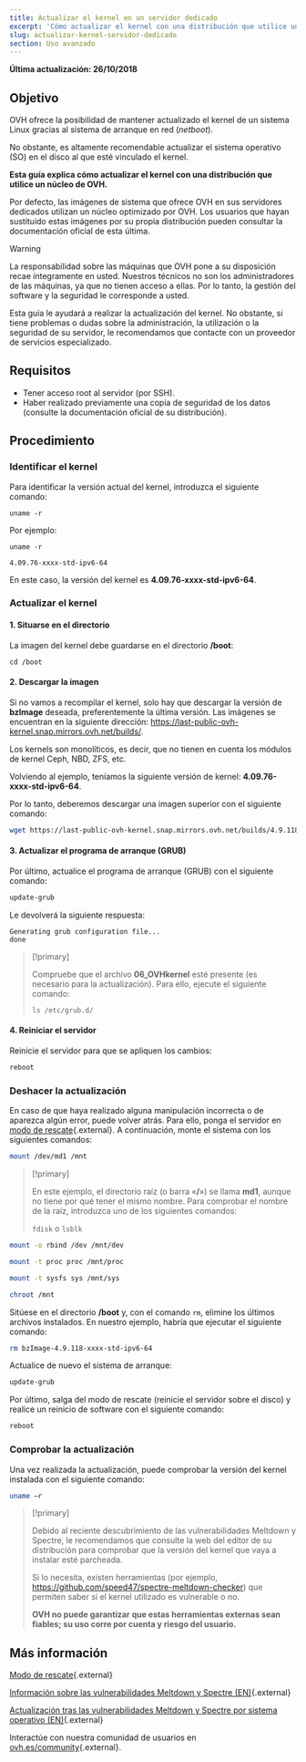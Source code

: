 ```yaml
---
title: Actualizar el kernel en un servidor dedicado
excerpt: 'Cómo actualizar el kernel con una distribución que utilice un núcleo de OVH'
slug: actualizar-kernel-servidor-dedicado
section: Uso avanzado
---
```


**Última actualización: 26/10/2018**

## Objetivo

OVH ofrece la posibilidad de mantener actualizado el kernel de un sistema Linux gracias al sistema de arranque en red (*netboot*).

No obstante, es altamente recomendable actualizar el sistema operativo (SO) en el disco al que esté vinculado el kernel.

**Esta guía explica cómo actualizar el kernel con una distribución que utilice un núcleo de OVH.**

Por defecto, las imágenes de sistema que ofrece OVH en sus servidores dedicados utilizan un núcleo optimizado por OVH. Los usuarios que hayan sustituido estas imágenes por su propia distribución pueden consultar la documentación oficial de esta última.


> [!warning]
>
> La responsabilidad sobre las máquinas que OVH pone a su disposición recae íntegramente en usted. Nuestros técnicos no son los administradores de las máquinas, ya que no tienen acceso a ellas. Por lo tanto, la gestión del software y la seguridad le corresponde a usted. 
> 
> Esta guía le ayudará a realizar la actualización del kernel. No obstante, si tiene problemas o dudas sobre la administración, la utilización o la seguridad de su servidor, le recomendamos que contacte con un proveedor de servicios especializado.
>

## Requisitos

- Tener acceso root al servidor (por SSH).
- Haber realizado previamente una copia de seguridad de los datos (consulte la documentación oficial de su distribución).

## Procedimiento

### Identificar el kernel

Para identificar la versión actual del kernel, introduzca el siguiente comando:

```
uname -r
```

Por ejemplo:

```
uname -r

4.09.76-xxxx-std-ipv6-64
```

En este caso, la versión del kernel es **4.09.76-xxxx-std-ipv6-64**.

### Actualizar el kernel 

#### 1. Situarse en el directorio

La imagen del kernel debe guardarse en el directorio **/boot**:

```
cd /boot
```

#### 2. Descargar la imagen

Si no vamos a recompilar el kernel, solo hay que descargar la versión de **bzImage** deseada, preferentemente la última versión. Las imágenes se encuentran en la siguiente dirección: <https://last-public-ovh-kernel.snap.mirrors.ovh.net/builds/>. 

Los kernels son monolíticos, es decir, que no tienen en cuenta los módulos de kernel Ceph, NBD, ZFS, etc.

Volviendo al ejemplo, teníamos la siguiente versión de kernel: **4.09.76-xxxx-std-ipv6-64**.

Por lo tanto, deberemos descargar una imagen superior con el siguiente comando:

```sh
wget https://last-public-ovh-kernel.snap.mirrors.ovh.net/builds/4.9.118/313405/bzImage/4.9.118-xxxx-std-ipv6-64/bzImage-4.9.118-xxxx-std-ipv6-64
```

#### 3. Actualizar el programa de arranque (GRUB)

Por último, actualice el programa de arranque (GRUB) con el siguiente comando:

```sh
update-grub
```

Le devolverá la siguiente respuesta:

```
Generating grub configuration file...
done
```

> [!primary]
>
> Compruebe que el archivo **06_OVHkernel** esté presente (es necesario para la actualización). Para ello, ejecute el siguiente comando:
>
> `ls /etc/grub.d/`
>

#### 4. Reiniciar el servidor

Reinicie el servidor para que se apliquen los cambios:

```sh
reboot
```

### Deshacer la actualización

En caso de que haya realizado alguna manipulación incorrecta o de aparezca algún error, puede volver atrás. Para ello, ponga el servidor en [modo de rescate](https://docs.ovh.com/es/dedicated/modo_de_rescate/){.external}. A continuación, monte el sistema con los siguientes comandos:

```sh
mount /dev/md1 /mnt
```

> [!primary]
>
> En este ejemplo, el directorio raíz (o barra «**/**») se llama **md1**, aunque no tiene por qué tener el mismo nombre. Para comprobar el nombre de la raíz, introduzca uno de los siguientes comandos:
>
> `fdisk` o `lsblk`
>

```sh
mount -o rbind /dev /mnt/dev
```

```sh
mount -t proc proc /mnt/proc
```

```sh
mount -t sysfs sys /mnt/sys
```

```sh
chroot /mnt
```

Sitúese en el directorio **/boot** y, con el comando `rm`, elimine los últimos archivos instalados. En nuestro ejemplo, habría que ejecutar el siguiente comando:

```sh
rm bzImage-4.9.118-xxxx-std-ipv6-64
```

Actualice de nuevo el sistema de arranque:

```sh
update-grub
```

Por último, salga del modo de rescate (reinicie el servidor sobre el disco) y realice un reinicio de software con el siguiente comando:

```sh
reboot
```

### Comprobar la actualización

Una vez realizada la actualización, puede comprobar la versión del kernel instalada con el siguiente comando:

```sh
uname –r
```

> [!primary]
>
> Debido al reciente descubrimiento de las vulnerabilidades Meltdown y Spectre, le recomendamos que consulte la web del editor de su distribución para comprobar que la versión del kernel que vaya a instalar esté parcheada.
>
> Si lo necesita, existen herramientas (por ejemplo, <https://github.com/speed47/spectre-meltdown-checker>) que permiten saber si el kernel utilizado es vulnerable o no.
>
> **OVH no puede garantizar que estas herramientas externas sean fiables; su uso corre por cuenta y riesgo del usuario.**
>

## Más información

[Modo de rescate](https://docs.ovh.com/es/dedicated/modo_de_rescate/){.external}

[Información sobre las vulnerabilidades Meltdown y Spectre (EN)](https://docs.ovh.com/fr/dedicated/information-about-meltdown-spectre-vulnerability-fixes/){.external}

[Actualización tras las vulnerabilidades Meltdown y Spectre por sistema operativo (EN)](https://docs.ovh.com/fr/dedicated/meltdown-spectre-kernel-update-per-operating-system/){.external}

Interactúe con nuestra comunidad de usuarios en [ovh.es/community](https://www.ovh.es/community/){.external}.